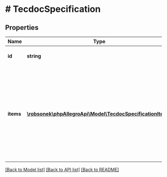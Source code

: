 # # TecdocSpecification

## Properties

Name | Type | Description | Notes
------------ | ------------- | ------------- | -------------
**id** | **string** | Identifier of technical specification. |
**items** | [**\robsonek\phpAllegroApi\Model\TecdocSpecificationItem[]**](TecdocSpecificationItem.md) | Text representation of the technical specification. Provided for informational purposes only - ignored when creating (Post) or updating (Put) compatibility list in the offer. | [optional]

[[Back to Model list]](../../README.md#models) [[Back to API list]](../../README.md#endpoints) [[Back to README]](../../README.md)

